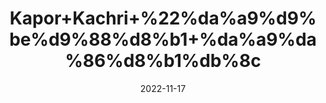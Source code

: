 ---
title: 'Kapor+Kachri+%22%da%a9%d9%be%d9%88%d8%b1+%da%a9%da%86%d8%b1%db%8c'
date: '2022-11-17' 
metatag: '' 
inventory: '0' 
draft: false 
# meta description 
shortDescripton: 'Spiked+Ginger+Lily%22+With+the+antioxidant+and+fortifying+virtues%2c+Kapoor+Kachri+powder+is+useful+for+taking+care+of+your+hair.+It+is+reputed+to+make+the+hair+thicker+and+shiny%2c+stimulate+their+growth%2c+while+leaving+a+pleasant+smell.+This+Indian+powder+strengthens+and+tones+the+scalp+and+makes+the+hair+stronger+and+shinier.'
description: 'Herbs+%d8%ac%da%91%db%8c+%d8%a8%d9%88%d9%b9%db%8c'
longdescription: ''
tags: ''
brand: ''
subCategory: ''
unit: '10 gm-Pk'
sellCount: '0'
featured: True
# product Price
price: '50.0'
# Product Short Description
shortDescription: 'Spiked+Ginger+Lily%22+With+the+antioxidant+and+fortifying+virtues%2c+Kapoor+Kachri+powder+is+useful+for+taking+care+of+your+hair.+It+is+reputed+to+make+the+hair+thicker+and+shiny%2c+stimulate+their+growth%2c+while+leaving+a+pleasant+smell.+This+Indian+powder+strengthens+and+tones+the+scalp+and+makes+the+hair+stronger+and+shinier.'
productID: 'CC6CBCA5-972C-ED11-9968-005056B3A416'
type: 'products'
category: 'Herbs+%d8%ac%da%91%db%8c+%d8%a8%d9%88%d9%b9%db%8c' 
thumnailproduct: 'https://eraconnect.blob.core.windows.net/product-images/aminsaddiquidawakhana/CC6CBCA5-972C-ED11-9968-005056B3A416.webp' 
images:
  - image: 'https://eraconnect.blob.core.windows.net/product-images/aminsaddiquidawakhana/CC6CBCA5-972C-ED11-9968-005056B3A416.webp'  
Variants:
---